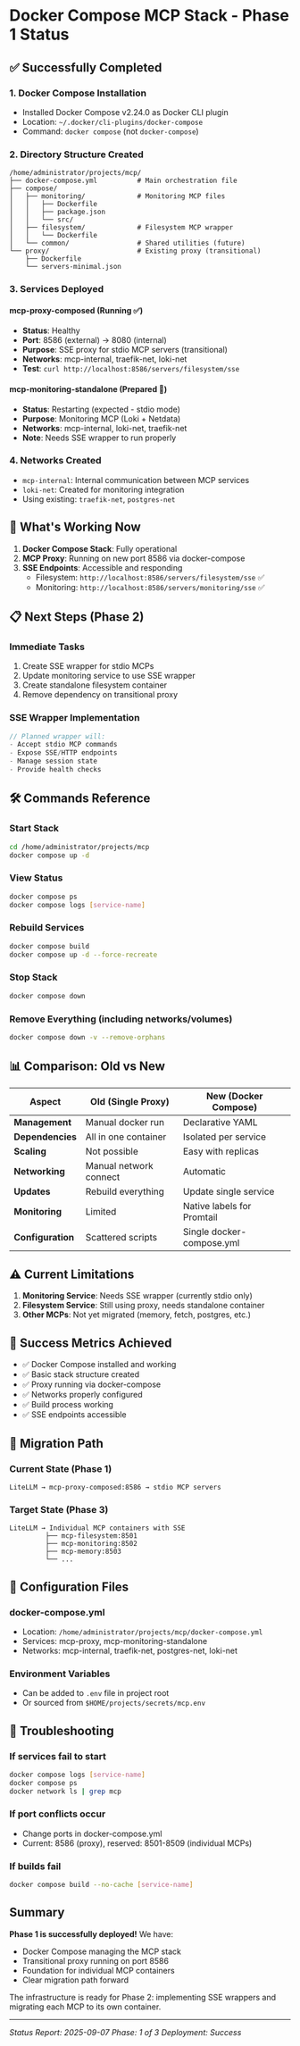 # Docker Compose MCP Stack - Phase 1 Status

## ✅ Successfully Completed

### 1. Docker Compose Installation
- Installed Docker Compose v2.24.0 as Docker CLI plugin
- Location: `~/.docker/cli-plugins/docker-compose`
- Command: `docker compose` (not `docker-compose`)

### 2. Directory Structure Created
```
/home/administrator/projects/mcp/
├── docker-compose.yml          # Main orchestration file
├── compose/
│   ├── monitoring/             # Monitoring MCP files
│   │   ├── Dockerfile
│   │   ├── package.json
│   │   └── src/
│   ├── filesystem/             # Filesystem MCP wrapper
│   │   └── Dockerfile
│   └── common/                 # Shared utilities (future)
└── proxy/                      # Existing proxy (transitional)
    ├── Dockerfile
    └── servers-minimal.json
```

### 3. Services Deployed

#### mcp-proxy-composed (Running ✅)
- **Status**: Healthy
- **Port**: 8586 (external) → 8080 (internal)
- **Purpose**: SSE proxy for stdio MCP servers (transitional)
- **Networks**: mcp-internal, traefik-net, loki-net
- **Test**: `curl http://localhost:8586/servers/filesystem/sse`

#### mcp-monitoring-standalone (Prepared 🔄)
- **Status**: Restarting (expected - stdio mode)
- **Purpose**: Monitoring MCP (Loki + Netdata)
- **Networks**: mcp-internal, loki-net, traefik-net
- **Note**: Needs SSE wrapper to run properly

### 4. Networks Created
- `mcp-internal`: Internal communication between MCP services
- `loki-net`: Created for monitoring integration
- Using existing: `traefik-net`, `postgres-net`

## 🚀 What's Working Now

1. **Docker Compose Stack**: Fully operational
2. **MCP Proxy**: Running on new port 8586 via docker-compose
3. **SSE Endpoints**: Accessible and responding
   - Filesystem: `http://localhost:8586/servers/filesystem/sse` ✅
   - Monitoring: `http://localhost:8586/servers/monitoring/sse` ✅

## 📋 Next Steps (Phase 2)

### Immediate Tasks
1. Create SSE wrapper for stdio MCPs
2. Update monitoring service to use SSE wrapper
3. Create standalone filesystem container
4. Remove dependency on transitional proxy

### SSE Wrapper Implementation
```javascript
// Planned wrapper will:
- Accept stdio MCP commands
- Expose SSE/HTTP endpoints
- Manage session state
- Provide health checks
```

## 🛠️ Commands Reference

### Start Stack
```bash
cd /home/administrator/projects/mcp
docker compose up -d
```

### View Status
```bash
docker compose ps
docker compose logs [service-name]
```

### Rebuild Services
```bash
docker compose build
docker compose up -d --force-recreate
```

### Stop Stack
```bash
docker compose down
```

### Remove Everything (including networks/volumes)
```bash
docker compose down -v --remove-orphans
```

## 📊 Comparison: Old vs New

| Aspect | Old (Single Proxy) | New (Docker Compose) |
|--------|-------------------|---------------------|
| **Management** | Manual docker run | Declarative YAML |
| **Dependencies** | All in one container | Isolated per service |
| **Scaling** | Not possible | Easy with replicas |
| **Networking** | Manual network connect | Automatic |
| **Updates** | Rebuild everything | Update single service |
| **Monitoring** | Limited | Native labels for Promtail |
| **Configuration** | Scattered scripts | Single docker-compose.yml |

## ⚠️ Current Limitations

1. **Monitoring Service**: Needs SSE wrapper (currently stdio only)
2. **Filesystem Service**: Still using proxy, needs standalone container
3. **Other MCPs**: Not yet migrated (memory, fetch, postgres, etc.)

## 🎯 Success Metrics Achieved

- ✅ Docker Compose installed and working
- ✅ Basic stack structure created
- ✅ Proxy running via docker-compose
- ✅ Networks properly configured
- ✅ Build process working
- ✅ SSE endpoints accessible

## 🔄 Migration Path

### Current State (Phase 1)
```
LiteLLM → mcp-proxy-composed:8586 → stdio MCP servers
```

### Target State (Phase 3)
```
LiteLLM → Individual MCP containers with SSE
         ├── mcp-filesystem:8501
         ├── mcp-monitoring:8502
         ├── mcp-memory:8503
         └── ...
```

## 📝 Configuration Files

### docker-compose.yml
- Location: `/home/administrator/projects/mcp/docker-compose.yml`
- Services: mcp-proxy, mcp-monitoring-standalone
- Networks: mcp-internal, traefik-net, postgres-net, loki-net

### Environment Variables
- Can be added to `.env` file in project root
- Or sourced from `$HOME/projects/secrets/mcp.env`

## 🐛 Troubleshooting

### If services fail to start
```bash
docker compose logs [service-name]
docker compose ps
docker network ls | grep mcp
```

### If port conflicts occur
- Change ports in docker-compose.yml
- Current: 8586 (proxy), reserved: 8501-8509 (individual MCPs)

### If builds fail
```bash
docker compose build --no-cache [service-name]
```

## Summary

**Phase 1 is successfully deployed!** We have:
- Docker Compose managing the MCP stack
- Transitional proxy running on port 8586
- Foundation for individual MCP containers
- Clear migration path forward

The infrastructure is ready for Phase 2: implementing SSE wrappers and migrating each MCP to its own container.

---
*Status Report: 2025-09-07*
*Phase: 1 of 3*
*Deployment: Success*